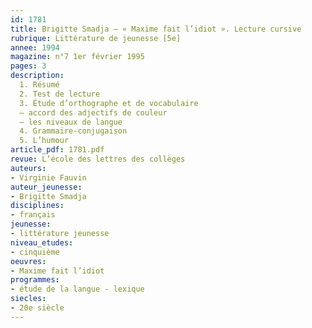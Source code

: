 ```yaml
---
id: 1781
title: Brigitte Smadja – « Maxime fait l’idiot ». Lecture cursive
rubrique: Littérature de jeunesse [5e] 
annee: 1994
magazine: n°7 1er février 1995
pages: 3
description: 
  1. Résumé
  2. Test de lecture
  3. Étude d’orthographe et de vocabulaire
  – accord des adjectifs de couleur
  – les niveaux de langue
  4. Grammaire-conjugaison
  5. L’humour
article_pdf: 1781.pdf
revue: L’école des lettres des collèges
auteurs:
- Virginie Fauvin
auteur_jeunesse:
- Brigitte Smadja
disciplines:
- français
jeunesse:
- littérature jeunesse
niveau_etudes:
- cinquième
oeuvres:
- Maxime fait l’idiot
programmes:
- étude de la langue - lexique
siecles:
- 20e siècle
---
```

